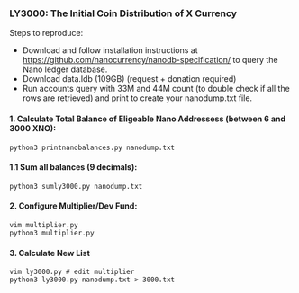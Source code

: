 ### LY3000: The Initial Coin Distribution of X Currency


Steps to reproduce:
- Download and follow installation instructions at https://github.com/nanocurrency/nanodb-specification/ to query the Nano ledger database.
- Download data.ldb (109GB) (request + donation required)
- Run accounts query with 33M and 44M count (to double check if all the rows are retrieved) and print to create your nanodump.txt file.


#### 1. Calculate Total Balance of Eligeable Nano Addressess (between 6 and 3000 XNO):
```
python3 printnanobalances.py nanodump.txt
```

#### 1.1 Sum all balances (9 decimals):
```
python3 sumly3000.py nanodump.txt
```

#### 2. Configure Multiplier/Dev Fund:
```
vim multiplier.py
python3 multiplier.py
```

#### 3. Calculate New List
```
vim ly3000.py # edit multiplier
python3 ly3000.py nanodump.txt > 3000.txt
```
